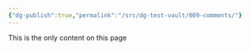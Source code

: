 ```yaml
---
{"dg-publish":true,"permalink":"/src/dg-test-vault/009-comments/"}
---
```


This is the only content on this page

